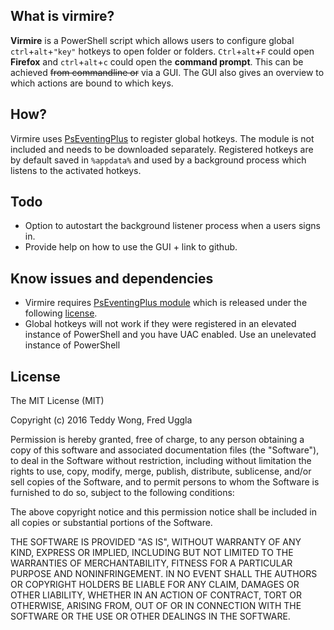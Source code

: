 ## What is virmire?
**Virmire** is a PowerShell script which allows users to configure global `ctrl`+`alt`+`"key"` hotkeys to open folder or folders. `Ctrl`+`alt`+`F` could open **Firefox** and `ctrl`+`alt`+`c` could open the **command prompt**. This can be achieved ~~from commandline or~~ via a GUI. The GUI also gives an overview to which actions are bound to which keys.

## How?
Virmire uses [PsEventingPlus](http://pseventing.codeplex.com/releases/view/66587) to register global hotkeys. The module is not included and needs to be downloaded separately. Registered hotkeys are by default saved in `%appdata%` and used by a background process which listens to the activated hotkeys.

## Todo
 - Option to autostart the background listener process when a users signs in.
 - Provide help on how to use the GUI + link to github.
 
## Know issues and dependencies 
 - Virmire requires [PsEventingPlus module](http://pseventing.codeplex.com/releases/view/66587) which is released under the following [license](http://pseventing.codeplex.com/license).
 - Global hotkeys will not work if they were registered in an elevated instance of PowerShell and you have UAC enabled. Use an unelevated instance of PowerShell 

## License

The MIT License (MIT)

Copyright (c) 2016 Teddy Wong, Fred Uggla

Permission is hereby granted, free of charge, to any person obtaining a copy
of this software and associated documentation files (the "Software"), to deal
in the Software without restriction, including without limitation the rights
to use, copy, modify, merge, publish, distribute, sublicense, and/or sell
copies of the Software, and to permit persons to whom the Software is
furnished to do so, subject to the following conditions:

The above copyright notice and this permission notice shall be included in all
copies or substantial portions of the Software.

THE SOFTWARE IS PROVIDED "AS IS", WITHOUT WARRANTY OF ANY KIND, EXPRESS OR
IMPLIED, INCLUDING BUT NOT LIMITED TO THE WARRANTIES OF MERCHANTABILITY,
FITNESS FOR A PARTICULAR PURPOSE AND NONINFRINGEMENT. IN NO EVENT SHALL THE
AUTHORS OR COPYRIGHT HOLDERS BE LIABLE FOR ANY CLAIM, DAMAGES OR OTHER
LIABILITY, WHETHER IN AN ACTION OF CONTRACT, TORT OR OTHERWISE, ARISING FROM,
OUT OF OR IN CONNECTION WITH THE SOFTWARE OR THE USE OR OTHER DEALINGS IN THE
SOFTWARE.
